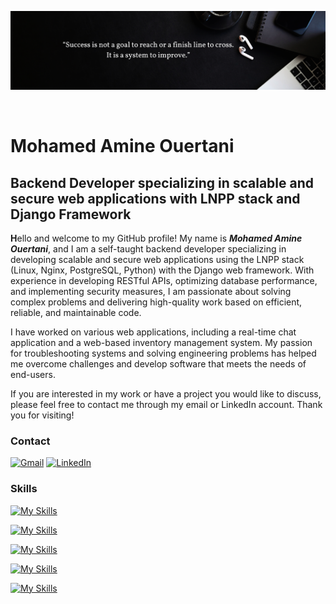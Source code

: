 ![Design and Development](https://github.com/Mohamed-Amine-Ouertani/Mohamed-Amine-Ouertani/blob/main/hello%20(1).png)

<br>

Mohamed Amine Ouertani
==============================================================================================================================================


Backend Developer specializing in scalable and secure web applications with LNPP stack and Django Framework
-----------------------------------------------------------------------------------------------------------

<strong>H</strong>ello and welcome to my GitHub profile! My name is <strong><em>Mohamed Amine Ouertani</em></strong>, and I am a self-taught backend developer specializing in developing scalable and secure web applications using the LNPP stack (Linux, Nginx, PostgreSQL, Python) with the Django web framework. With experience in developing RESTful APIs, optimizing database performance, and implementing security measures, I am passionate about solving complex problems and delivering high-quality work based on efficient, reliable, and maintainable code.

I have worked on various web applications, including a real-time chat application and a web-based inventory management system. My passion for troubleshooting systems and solving engineering problems has helped me overcome challenges and develop software that meets the needs of end-users. 

If you are interested in my work or have a project you would like to discuss, please feel free to contact me through my email or LinkedIn account.
Thank you for visiting!

### Contact

[![Gmail](https://img.shields.io/badge/Gmail-D14836?style=for-the-badge&logo=gmail&logoColor=white)](mailto:aminelufey@gmail.com)
[![LinkedIn](https://img.shields.io/badge/linkedin-%230077B5.svg?style=for-the-badge&logo=linkedin&logoColor=white)](https://www.linkedin.com/in/mohamed-ouerteni)

### Skills

[![My Skills](https://skillicons.dev/icons?i=py,django,postgres,nginx,linux&theme=dark)](https://skillicons.dev)

[![My Skills](https://skillicons.dev/icons?i=aws,kubernetes,docker&theme=dark)](https://skillicons.dev)

[![My Skills](https://skillicons.dev/icons?i=git,github&theme=dark)](https://skillicons.dev)

[![My Skills](https://skillicons.dev/icons?i=redis,rabbitmq&theme=dark)](https://skillicons.dev)

[![My Skills](https://skillicons.dev/icons?i=bootstrap&theme=dark)](https://skillicons.dev)



